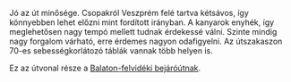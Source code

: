 Jó az út minősége. Csopakról Veszprém felé tartva kétsávos, így könnyebben lehet előzni mint fordított irányban. A kanyarok enyhék, így meglehetősen nagy tempó mellett tudnak érdekessé válni. Szinte mindig nagy forgalom várható, erre érdemes nagyon odafigyelni. Az útszakaszon 70-es sebességkorlátozó táblák vannak több helyen is.

Ez az útvonal része a [Balaton-felvidéki bejáróútnak](#BalatonFelvidek).

